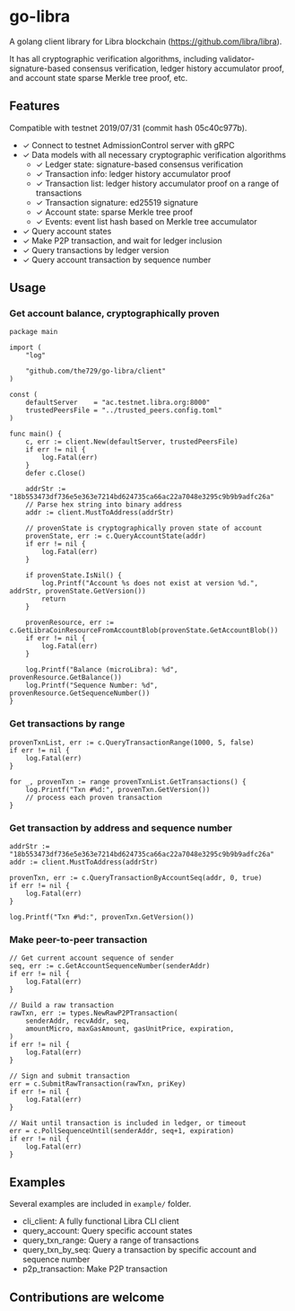 # go-libra

A golang client library for Libra blockchain (https://github.com/libra/libra). 

It has all cryptographic verification algorithms, including validator-signature-based consensus verification, ledger history accumulator proof, and account state sparse Merkle tree proof, etc. 

## Features

Compatible with testnet 2019/07/31 (commit hash 05c40c977b).

- ✓ Connect to testnet AdmissionControl server with gRPC
- ✓ Data models with all necessary cryptographic verification algorithms
  - ✓ Ledger state: signature-based consensus verification
  - ✓ Transaction info: ledger history accumulator proof
  - ✓ Transaction list: ledger history accumulator proof on a range of transactions
  - ✓ Transaction signature: ed25519 signature
  - ✓ Account state: sparse Merkle tree proof
  - ✓ Events: event list hash based on Merkle tree accumulator
- ✓ Query account states
- ✓ Make P2P transaction, and wait for ledger inclusion
- ✓ Query transactions by ledger version
- ✓ Query account transaction by sequence number

## Usage

### Get account balance, cryptographically proven

```golang
package main

import (
	"log"

	"github.com/the729/go-libra/client"
)

const (
	defaultServer    = "ac.testnet.libra.org:8000"
	trustedPeersFile = "../trusted_peers.config.toml"
)

func main() {
	c, err := client.New(defaultServer, trustedPeersFile)
	if err != nil {
		log.Fatal(err)
	}
	defer c.Close()

	addrStr := "18b553473df736e5e363e7214bd624735ca66ac22a7048e3295c9b9b9adfc26a"
	// Parse hex string into binary address
	addr := client.MustToAddress(addrStr)

	// provenState is cryptographically proven state of account
	provenState, err := c.QueryAccountState(addr)
	if err != nil {
		log.Fatal(err)
	}

	if provenState.IsNil() {
		log.Printf("Account %s does not exist at version %d.", addrStr, provenState.GetVersion())
		return
	}

	provenResource, err := c.GetLibraCoinResourceFromAccountBlob(provenState.GetAccountBlob())
	if err != nil {
		log.Fatal(err)
	}

	log.Printf("Balance (microLibra): %d", provenResource.GetBalance())
	log.Printf("Sequence Number: %d", provenResource.GetSequenceNumber())
}
```

### Get transactions by range

```golang
provenTxnList, err := c.QueryTransactionRange(1000, 5, false)
if err != nil {
	log.Fatal(err)
}

for _, provenTxn := range provenTxnList.GetTransactions() {
	log.Printf("Txn #%d:", provenTxn.GetVersion())
	// process each proven transaction
}
```

### Get transaction by address and sequence number

```golang
addrStr := "18b553473df736e5e363e7214bd624735ca66ac22a7048e3295c9b9b9adfc26a"
addr := client.MustToAddress(addrStr)

provenTxn, err := c.QueryTransactionByAccountSeq(addr, 0, true)
if err != nil {
	log.Fatal(err)
}

log.Printf("Txn #%d:", provenTxn.GetVersion())
```

### Make peer-to-peer transaction

```golang
// Get current account sequence of sender
seq, err := c.GetAccountSequenceNumber(senderAddr)
if err != nil {
	log.Fatal(err)
}

// Build a raw transaction
rawTxn, err := types.NewRawP2PTransaction(
	senderAddr, recvAddr, seq,
	amountMicro, maxGasAmount, gasUnitPrice, expiration,
)
if err != nil {
	log.Fatal(err)
}

// Sign and submit transaction
err = c.SubmitRawTransaction(rawTxn, priKey)
if err != nil {
	log.Fatal(err)
}

// Wait until transaction is included in ledger, or timeout
err = c.PollSequenceUntil(senderAddr, seq+1, expiration)
if err != nil {
	log.Fatal(err)
}
```

## Examples

Several examples are included in `example/` folder.
 - cli_client: A fully functional Libra CLI client
 - query_account: Query specific account states
 - query_txn_range: Query a range of transactions
 - query_txn_by_seq: Query a transaction by specific account and sequence number
 - p2p_transaction: Make P2P transaction

## Contributions are welcome

